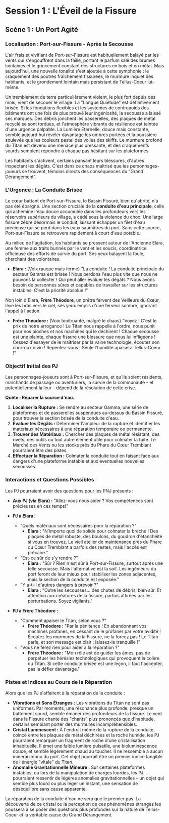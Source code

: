 # Session 1 : L'Éveil de la Fissure

## Scène 1 : Un Port Agité

### Localisation : Port-sur-Fissure - Après la Secousse

L'air frais et vivifiant de Port-sur-Fissure est habituellement balayé par les vents qui s'engouffrent dans la faille, portant le parfum salé des brumes lointaines et le grincement constant des structures en bois et en métal. Mais aujourd'hui, une nouvelle tonalité s'est ajoutée à cette symphonie : le craquement des poutres fraîchement fissurées, le murmure inquiet des habitants, et le grondement lointain mais persistant de Tellus-Coeur lui-même.

Un tremblement de terre particulièrement violent, le plus fort depuis des mois, vient de secouer le village. La "Longue Quiétude" est définitivement brisée. Si les fondations flexibles et les systèmes de contrepoids des bâtiments ont une fois de plus prouvé leur ingéniosité, la secousse a laissé ses marques. Des débris jonchent les passerelles, des plaques de métal recyclé se sont tordues, et l'atmosphère vibrante de résilience est teintée d'une urgence palpable. La Lumière Éternelle, douce mais constante, semble aujourd'hui révéler davantage les ombres portées et la poussière soulevée que les couleurs pastel des voiles des skiffs. Le murmure profond du Titan est devenu une menace plus pressante, et des craquements sourds semblent répondre à chaque pas hésitant sur les plateformes.

Les habitants s'activent, certains pansant leurs blessures, d'autres inspectant les dégâts. C'est dans ce chaos maîtrisé que les personnages-joueurs se trouvent, témoins directs des conséquences du "Grand Dérangement".

### L'Urgence : La Conduite Brisée

Le cœur battant de Port-sur-Fissure, le Bassin Fissuré, bien qu'abrité, n'a pas été épargné. Une section cruciale de la **conduite d'eau principale**, celle qui achemine l'eau douce accumulée dans les profondeurs vers les réservoirs supérieurs du village, a cédé sous la violence du choc. Une large fissure zébre désormais le conduit, laissant échapper un filet d'eau précieuse qui se perd dans les eaux saumâtres du port. Sans cette source, Port-sur-Fissure se retrouvera rapidement à court d'eau potable.

Au milieu de l'agitation, les habitants se pressent autour de l'Ancienne Elara, une femme aux traits burinés par le vent et les soucis, coordinatrice officieuse des efforts de survie du port. Ses yeux balayent la foule, cherchant des volontaires.

*   **Elara :** (Voix rauque mais ferme) "La conduite ! La conduite principale du secteur Gamma est brisée ! Nous perdons l'eau plus vite que nous ne pouvons la collecter ! Qui peut aller évaluer les dégâts ? Nous avons besoin de personnes sûres et capables de travailler sur les structures instables. C'est la priorité absolue !"

Non loin d'Elara, **Frère Théodore**, un prêtre fervent des Veilleurs du Cœur, lève les bras vers le ciel, ses yeux emplis d'une ferveur sombre, ignorant l'appel à l'action.

*   **Frère Théodore :** (Voix tonitruante, malgré le chaos) "Voyez ! C'est le prix de notre arrogance ! Le Titan nous rappelle à l'ordre, nous punit pour nos pioches et nos machines qui le déchirent ! Chaque secousse est une plainte, chaque fissure une blessure que nous lui infligeons ! Cessez d'essayer de le maîtriser par la vaine technologie, écoutez son courroux divin ! Repentez-vous ! Seule l'humilité apaisera Tellus-Coeur !"

### Objectif Initial des PJ

Les personnages-joueurs sont à Port-sur-Fissure, et qu'ils soient résidents, marchands de passage ou aventuriers, la survie de la communauté – et potentiellement la leur – dépend de la résolution de cette crise.

**Quête : Réparer la source d'eau.**

1.  **Localiser la Rupture :** Se rendre au secteur Gamma, une série de plateformes et de passerelles suspendues au-dessus du Bassin Fissuré, pour trouver la section brisée de la conduite d'eau.
2.  **Évaluer les Dégâts :** Déterminer l'ampleur de la rupture et identifier les matériaux nécessaires à une réparation temporaire ou permanente.
3.  **Trouver des Matériaux :** Chercher des plaques de métal résistant, des rivets, des outils ou tout autre élément utile pour colmater la fuite. Le Marché des Vents ou les stocks près du Phare du Cœur Tremblant pourraient être des pistes.
4.  **Effectuer la Réparation :** Colmater la conduite tout en faisant face aux dangers d'une plateforme instable et aux éventuelles nouvelles secousses.

### Interactions et Questions Possibles

Les PJ pourraient avoir des questions pour les PNJ présents :

*   **Aux PJ (via Elara) :** "Allez-vous nous aider ? Vos compétences sont précieuses en ces temps!"

*   **PJ à Elara :**
    *   "Quels matériaux sont nécessaires pour la réparation ?"
        *   **Elara :** "N'importe quoi de solide pour colmater la brèche ! Des plaques de métal robuste, des boulons, du goudron d'étanchéité si vous en trouvez. Le vieil atelier de maintenance près du Phare du Cœur Tremblant a parfois des restes, mais l'accès est précaire."
    *   "Est-ce sûr de s'y rendre ?"
        *   **Elara :** "Sûr ? Rien n'est sûr à Port-sur-Fissure, surtout après une telle secousse. Mais l'alternative est la soif. Les ingénieurs du port feront de leur mieux pour stabiliser les zones adjacentes, mais la section de la conduite est exposée."
    *   "Y a-t-il d'autres dangers à prévoir ?"
        *   **Elara :** "Outre les secousses... des chutes de débris, bien sûr. Et attention aux créatures de la fissure, parfois attirées par les perturbations. Soyez vigilants."

*   **PJ à Frère Théodore :**
    *   "Comment apaiser le Titan, selon vous ?"
        *   **Frère Théodore :** "Par la pénitence ! En abandonnant vos machines profanes, en cessant de le profaner par votre avidité ! Écoutez les murmures de la Fissure, ne la forcez pas ! Le Titan parle, et son message est clair : laissez-le tranquille !"
    *   "Vous ne ferez rien pour aider à la réparation ?"
        *   **Frère Théodore :** "Mon rôle est de guider les âmes, pas de perpétuer les hérésies technologiques qui provoquent la colère du Titan. Si cette conduite brisée est une leçon, il faut l'accepter, pas la défier davantage."

### Pistes et Indices au Cours de la Réparation

Alors que les PJ s'affairent à la réparation de la conduite :

*   **Vibrations et Sons Étranges :** Les vibrations du Titan ne sont pas uniformes. Par moments, une résonance plus profonde, presque un battement sourd, semble émaner des profondeurs de la fissure. Le vent dans la Fissure chante des "chants" plus prononcés que d'habitude, certains semblant porter des murmures incompréhensibles.
*   **Cristal Luminescent :** À l'endroit même de la rupture de la conduite, coincé entre les plaques de métal déchirées et la roche humide, les PJ pourraient remarquer un fragment de roche d'une cristallisation inhabituelle. Il émet une faible lumière pulsatile, une bioluminescence douce, et semble légèrement chaud au toucher. Il ne ressemble à aucun minerai connu du port. Cet objet pourrait être un premier indice tangible de l'énergie "vitale" du Titan.
*   **Anomalie Gravitationnelle Mineure :** Sur certaines plateformes instables, ou lors de la manipulation de charges lourdes, les PJ pourraient ressentir de légères anomalies gravitationnelles – un objet qui semble plus lourd ou plus léger un instant, une sensation de déséquilibre sans cause apparente.

La réparation de la conduite d'eau ne sera que le premier pas. La découverte de ce cristal ou la perception de ces phénomènes étranges les poussera à se poser des questions plus profondes sur la nature de Tellus-Coeur et la véritable cause du Grand Dérangement.